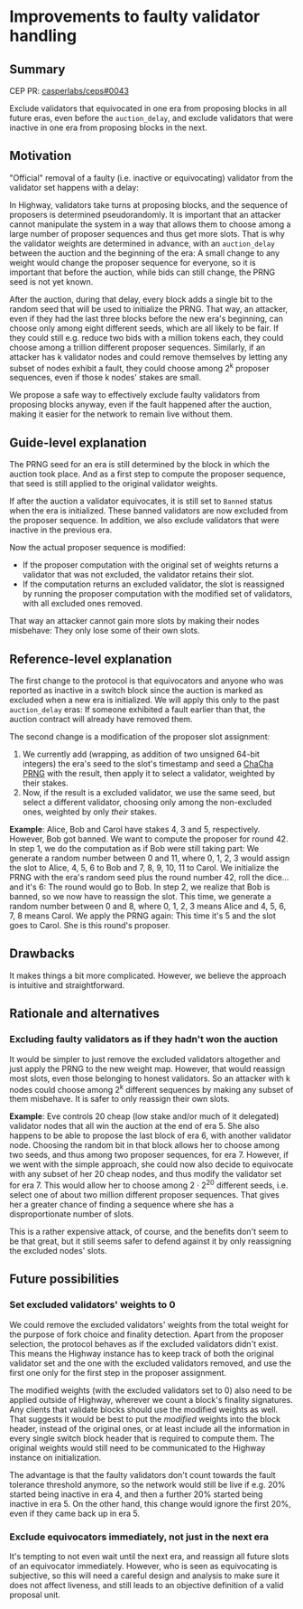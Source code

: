 # Improvements to faulty validator handling

## Summary

[summary]: #summary

CEP PR: [casperlabs/ceps#0043](https://github.com/casperlabs/ceps/pull/0043)

Exclude validators that equivocated in one era from proposing blocks in all future eras, even
before the `auction_delay`, and exclude validators that were inactive in one era from proposing
blocks in the next.


## Motivation

[motivation]: #motivation

"Official" removal of a faulty (i.e. inactive or equivocating) validator from the validator set
happens with a delay:

In Highway, validators take turns at proposing blocks, and the sequence of proposers is determined
pseudorandomly. It is important that an attacker cannot manipulate the system in a way that allows
them to choose among a large number of proposer sequences and thus get more slots. That is why
the validator weights are determined in advance, with an `auction_delay` between the auction and
the beginning of the era: A small change to any weight would change the proposer sequence for
everyone, so it is important that before the auction, while bids can still change, the PRNG seed is
not yet known.

After the auction, during that delay, every block adds a single bit to the random seed that
will be used to initialize the PRNG. That way, an attacker, even if they had the last three blocks
before the new era's beginning, can choose only among eight different seeds, which are
all likely to be fair. If they could still e.g. reduce two bids with a million tokens each, they
could choose among a trillion different proposer sequences. Similarly, if an attacker has k
validator nodes and could remove themselves by letting any subset of nodes exhibit a fault,
they could choose among 2<sup>k</sup> proposer sequences, even if those k nodes' stakes are small.

We propose a safe way to effectively exclude faulty validators from proposing blocks anyway, even
if the fault happened after the auction, making it easier for the network to remain live without
them.


## Guide-level explanation

[guide-level-explanation]: #guide-level-explanation

The PRNG seed for an era is still determined by the block in which the auction took place.
And as a first step to compute the proposer sequence, that seed is still applied to the original
validator weights.

If after the auction a validator equivocates, it is still set to `Banned` status when the era is
initialized. These banned validators are now excluded from the proposer sequence. In addition, we
also exclude validators that were inactive in the previous era.

Now the actual proposer sequence is modified:
* If the proposer computation with the original set of weights returns a validator that was not
  excluded, the validator retains their slot.
* If the computation returns an excluded validator, the slot is reassigned by running the proposer
  computation with the modified set of validators, with all excluded ones removed.

That way an attacker cannot gain more slots by making their nodes misbehave:
They only lose some of their own slots.


## Reference-level explanation

[reference-level-explanation]: #reference-level-explanation

The first change to the protocol is that equivocators and anyone who was reported as inactive in a
switch block since the auction is marked as excluded when a new era is initialized. We will apply
this only to the past `auction_delay` eras: If someone exhibited a fault earlier than that, the
auction contract will already have removed them.

The second change is a modification of the proposer slot assignment:
1. We currently add (wrapping, as addition of two unsigned 64-bit integers) the era's seed to the
   slot's timestamp and seed a [ChaCha PRNG][1] with the result, then apply it to select a
   validator, weighted by their stakes.
2. Now, if the result is a excluded validator, we use the same seed, but select a different
   validator, choosing only among the non-excluded ones, weighted by only _their_ stakes.

**Example**: Alice, Bob and Carol have stakes 4, 3 and 5, respectively. However, Bob got banned.
We want to compute the proposer for round 42.
In step 1, we do the computation as if Bob were still taking part: We generate a random number
between 0 and 11, where 0, 1, 2, 3 would assign the slot to Alice, 4, 5, 6 to Bob and
7, 8, 9, 10, 11 to Carol. We initialize the PRNG with the era's random seed plus the round
number 42, roll the dice… and it's 6: The round would go to Bob.
In step 2, we realize that Bob is banned, so we now have to reassign the slot. This time, we
generate a random number between 0 and 8, where 0, 1, 2, 3 means Alice and 4, 5, 6, 7, 8 means
Carol. We apply the PRNG again: This time it's 5 and the slot goes to Carol.
She is this round's proposer.

[1]: https://docs.rs/rand_chacha/0.3.0/rand_chacha/struct.ChaCha8Rng.html


## Drawbacks

[drawbacks]: #drawbacks

It makes things a bit more complicated.
However, we believe the approach is intuitive and straightforward.


## Rationale and alternatives

[rationale-and-alternatives]: #rationale-and-alternatives


### Excluding faulty validators as if they hadn't won the auction

It would be simpler to just remove the excluded validators altogether and just apply the PRNG to the
new weight map. However, that would reassign most slots, even those belonging to honest validators.
So an attacker with k nodes could choose among 2<sup>k</sup> different sequences by making any
subset of them misbehave. It is safer to only reassign their own slots.

**Example**: Eve controls 20 cheap (low stake and/or much of it delegated) validator nodes that all
win the auction at the end of era 5. She also happens to be able to propose the last block of era 6,
with another validator node. Choosing the random bit in that block allows her to choose among two
seeds, and thus among two proposer sequences, for era 7.
However, if we went with the simple approach, she could now also decide to equivocate with any
subset of her 20 cheap nodes, and thus modify the validator set for era 7. This would allow her to
choose among 2 · 2<sup>20</sup> different seeds, i.e. select one of about two million different
proposer sequences. That gives her a greater chance of finding a sequence where she has a
disproportionate number of slots.

This is a rather expensive attack, of course, and the benefits don't seem to be that great, but it
still seems safer to defend against it by only reassigning the excluded nodes' slots.


## Future possibilities

[future-possibilities]: #future-possibilities


### Set excluded validators' weights to 0

We could remove the excluded validators' weights from the total weight for the purpose of fork
choice and finality detection. Apart from the proposer selection, the protocol behaves as if the
excluded validators didn't exist.
This means the Highway instance has to keep track of both the original validator set and the one
with the excluded validators removed, and use the first one only for the first step in the proposer
assignment.

The modified weights (with the excluded validators set to 0) also need to be applied outside
of Highway, wherever we count a block's finality signatures. Any clients that validate blocks should
use the modified weights as well.
That suggests it would be best to put the _modified_ weights into the block header, instead of the
original ones, or at least include all the information in every single switch block header that is
required to compute them. The original weights would still need to be communicated to the Highway
instance on initialization.

The advantage is that the faulty validators don't count towards the fault tolerance threshold
anymore, so the network would still be live if e.g. 20% started being inactive in era 4, and then a
further 20% started being inactive in era 5. On the other hand, this change would ignore the first
20%, even if they came back up in era 5.


### Exclude equivocators immediately, not just in the next era

It's tempting to not even wait until the next era, and reassign all future slots of an equivocator
immediately. However, who is seen as equivocating is subjective, so this will need a careful design
and analysis to make sure it does not affect liveness, and still leads to an objective definition
of a valid proposal unit.
